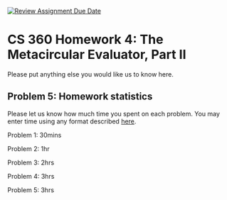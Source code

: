 [![Review Assignment Due Date](https://classroom.github.com/assets/deadline-readme-button-22041afd0340ce965d47ae6ef1cefeee28c7c493a6346c4f15d667ab976d596c.svg)](https://classroom.github.com/a/8lH2Jk4P)
# CS 360 Homework 4: The Metacircular Evaluator, Part II

Please put anything else you would like us to know here.

## Problem 5: Homework statistics

Please let us know how much time you spent on each problem. You may enter time using any format described [here](https://github.com/wroberts/pytimeparse).

Problem 1: 30mins

Problem 2: 1hr

Problem 3: 2hrs

Problem 4: 3hrs

Problem 5: 3hrs
